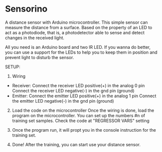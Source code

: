 Sensorino
==================

A distance sensor with Arduino microcontroller.
This simple sensor can measure the distance from a surface.
Based on the property of an LED to act as a photodiode, that is, a photodetector able to sense and detect changes in the received light.

All you need is an Arduino board and two IR LED. If you wanna do better, you can use a support for the LEDs to help you to keep them in position and prevent light to disturb the sensor.

SETUP:

1) Wiring
- Receiver:
  Connect the receiver LED positive(+) in the analog 0 pin
  Connect the receiver LED negative(-) in the gnd pin (ground)
- Emitter:
  Connect the emitter LED positive(+) in the analog 1 pin
  Connect the emitter LED negative(-) in the gnd pin (ground)

2) Load the code on the microcontroller
   Once the wiring is done, load the program on the microcontroller.
   You can set up the numbers #n of training set samples. Check the code at "REGRESSOR VARS" setting

3) Once the program run, it will propt you in the console instruction for the training set.

4) Done! After the training, you can start use your distance sensor.

